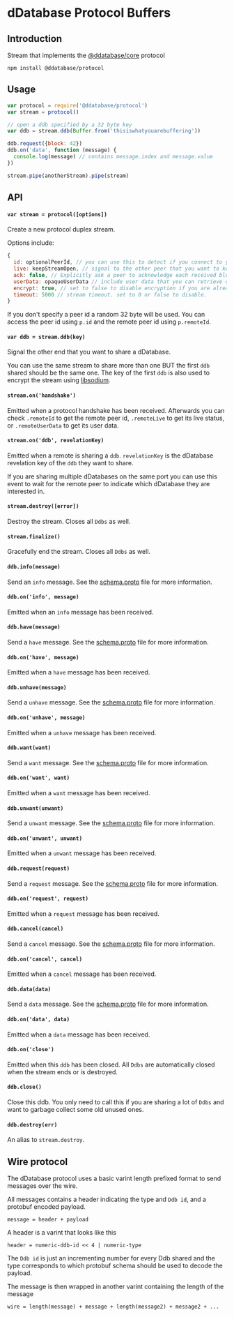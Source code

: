 # dDatabase Protocol Buffers

## Introduction
Stream that implements the [@ddatabase/core](/core) protocol

```
npm install @ddatabase/protocol
```

## Usage

``` js
var protocol = require('@ddatabase/protocol')
var stream = protocol()

// open a ddb specified by a 32 byte key
var ddb = stream.ddb(Buffer.from('thisiswhatyouarebuffering'))

ddb.request({block: 42})
ddb.on('data', function (message) {
  console.log(message) // contains message.index and message.value
})

stream.pipe(anotherStream).pipe(stream)
```

## API

#### `var stream = protocol([options])`

Create a new protocol duplex stream.

Options include:

``` js
{
  id: optionalPeerId, // you can use this to detect if you connect to yourself
  live: keepStreamOpen, // signal to the other peer that you want to keep this stream open forever
  ack: false, // Explicitly ask a peer to acknowledge each received block
  userData: opaqueUserData // include user data that you can retrieve on handshake
  encrypt: true, // set to false to disable encryption if you are already piping through a encrypted stream
  timeout: 5000 // stream timeout. set to 0 or false to disable.
}
```

If you don't specify a peer id a random 32 byte will be used.
You can access the peer id using `p.id` and the remote peer id using `p.remoteId`.

#### `var ddb = stream.ddb(key)`

Signal the other end that you want to share a dDatabase.

You can use the same stream to share more than one BUT the first `ddb` shared
should be the same one. The key of the first `ddb` is also used to encrypt the stream using [libsodium](https://github.com/distributedweb/sodium-native#crypto_stream_xorcipher-message-nonce-key).

#### `stream.on('handshake')`

Emitted when a protocol handshake has been received. Afterwards you can check `.remoteId` to get the remote peer id, `.remoteLive` to get its live status, or `.remoteUserData` to get its user data.

#### `stream.on('ddb', revelationKey)`

Emitted when a remote is sharing a `ddb`. `revelationKey` is the dDatabase revelation key of the `ddb` they want to share.

If you are sharing multiple dDatabases on the same port you can use this event to wait for the remote peer to indicate which dDatabase
they are interested in.

#### `stream.destroy([error])`

Destroy the stream. Closes all `Ddbs` as well.

#### `stream.finalize()`

Gracefully end the stream. Closes all `Ddbs` as well.

#### `ddb.info(message)`

Send an `info` message. See the [schema.proto](schema.proto) file for more information.

#### `ddb.on('info', message)`

Emitted when an `info` message has been received.

#### `ddb.have(message)`

Send a `have` message. See the [schema.proto](schema.proto) file for more information.

#### `ddb.on('have', message)`

Emitted when a `have` message has been received.

#### `ddb.unhave(message)`

Send a `unhave` message. See the [schema.proto](schema.proto) file for more information.

#### `ddb.on('unhave', message)`

Emitted when a `unhave` message has been received.

#### `ddb.want(want)`

Send a `want` message. See the [schema.proto](schema.proto) file for more information.

#### `ddb.on('want', want)`

Emitted when a `want` message has been received.

#### `ddb.unwant(unwant)`

Send a `unwant` message. See the [schema.proto](schema.proto) file for more information.

#### `ddb.on('unwant', unwant)`

Emitted when a `unwant` message has been received.

#### `ddb.request(request)`

Send a `request` message. See the [schema.proto](schema.proto) file for more information.

#### `ddb.on('request', request)`

Emitted when a `request` message has been received.

#### `ddb.cancel(cancel)`

Send a `cancel` message. See the [schema.proto](schema.proto) file for more information.

#### `ddb.on('cancel', cancel)`

Emitted when a `cancel` message has been received.

#### `ddb.data(data)`

Send a `data` message. See the [schema.proto](schema.proto) file for more information.

#### `ddb.on('data', data)`

Emitted when a `data` message has been received.

#### `ddb.on('close')`

Emitted when this `ddb` has been closed. All `Ddbs` are automatically closed when the stream ends or is destroyed.

#### `ddb.close()`

Close this ddb. You only need to call this if you are sharing a lot of `Ddbs` and want to garbage collect some old unused ones.

#### `ddb.destroy(err)`

An alias to `stream.destroy`.

## Wire protocol

The dDatabase protocol uses a basic varint length prefixed format to send messages over the wire.

All messages contains a header indicating the type and `Ddb id`, and a protobuf encoded payload.

```
message = header + payload
```

A header is a varint that looks like this

```
header = numeric-ddb-id << 4 | numeric-type
```

The `Ddb id` is just an incrementing number for every Ddb shared and the type corresponds to which protobuf schema should be used to decode the payload.

The message is then wrapped in another varint containing the length of the message

```
wire = length(message) + message + length(message2) + message2 + ...
```
